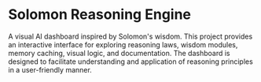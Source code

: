 # Solomon Reasoning Engine

A visual AI dashboard inspired by Solomon's wisdom. This project provides an interactive interface for exploring reasoning laws, wisdom modules, memory caching, visual logic, and documentation. The dashboard is designed to facilitate understanding and application of reasoning principles in a user-friendly manner.
